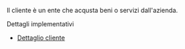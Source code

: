 Il cliente è un ente che acqusta beni o servizi dall'azienda.

Dettagli implementativi
- [Dettaglio cliente](Sorgenti/DOC/OG/OG/CL_D)
